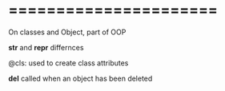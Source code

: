 ======================
======================

On classes and Object, part of OOP

__str__ and __repr__ differnces

@cls: used to create class attributes

__del__ called when an object has been deleted
